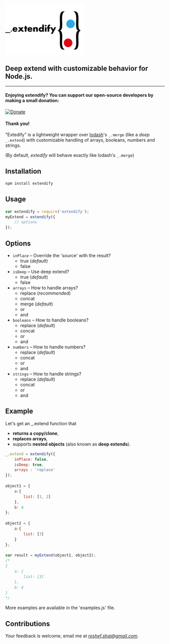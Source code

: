 ![Logo](/resources/img/logo.png)

## Deep extend with customizable behavior for Node.js.
-----
####  Enjoying extendify? You can support our open-source developers by making a small donation:

[![Donate](https://img.shields.io/badge/Donate-PayPal-green.svg)](https://www.paypal.com/cgi-bin/webscr?cmd=_s-xclick&hosted_button_id=RSSM895XH6N76&source=url)

#### Thank you!

"Extedify" is a lightweight wrapper over [lodash](http://lodash.com)'s `_.merge` (like a *deep* `_.extend`) with customizable handling of arrays, booleans, numbers and strings.

(By default, *extedify* will behave exactly like lodash's `_.merge`)

## Installation

```javascript
npm install extendify
```

## Usage
```javascript
var extendify = require('extendify');
myExtend = extendify({
    // options
});
```


## Options

- `inPlace` – Override the 'source' with the result?
    - true (*default*)
    - false
- `isDeep` – Use deep extend?
    - true (*default*)
    - false
- `arrays` – How to handle arrays?
    - replace (*recommended*)
    - concat
    - merge (*default*)
    - or
    - and
- `booleans` – How to handle booleans?
    - replace (*default*)
    - concat
    - or
    - and
- `numbers` – How to handle numbers?
    - replace (*default*)
    - concat
    - or
    - and
- `strings` – How to handle strings?
    - replace (*default*)
    - concat
    - or
    - and

## Example
Let's get an _.extend function that
- **returns a copy/clone**,
- **replaces arrays**,
- supports **nested objects** (also known as **deep extends**).

```javascript
_.extend = extendify({
    inPlace: false,
    isDeep: true,
    arrays : 'replace'
});

object1 = {
    a:{
        list: [1, 2]
    },
    b: 4
};

object2 = {
    a:{
        list: [3]
    }
};

var result = myExtend(object1, object2);
/*
{
    a: {
        list: [3]
    },
    b: 4
}
*/
```

More examples are available in the 'examples.js' file.


## Contributions

Your feedback is welcome, email me at [_reshef.shai@gmail.com_](mailto:reshef.shai@gmail.com).